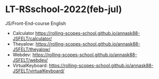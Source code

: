 # LT-RSschool-2022(feb-jul)
JS/Front-End-course English
- Calculator https://rolling-scopes-school.github.io/annask88-JSFELT/calculator/
- Theyalow: https://rolling-scopes-school.github.io/annask88-JSFELT/theyalow/
- Webdev: https://rolling-scopes-school.github.io/annask88-JSFELT/webdev/
- VirtualKeyboard: https://rolling-scopes-school.github.io/annask88-JSFELT/virtualKeyboard/
